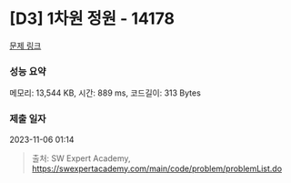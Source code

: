 # [D3] 1차원 정원 - 14178 

[문제 링크](https://swexpertacademy.com/main/code/problem/problemDetail.do?contestProbId=AX_N3oSqcyUDFARi) 

### 성능 요약

메모리: 13,544 KB, 시간: 889 ms, 코드길이: 313 Bytes

### 제출 일자

2023-11-06 01:14



> 출처: SW Expert Academy, https://swexpertacademy.com/main/code/problem/problemList.do